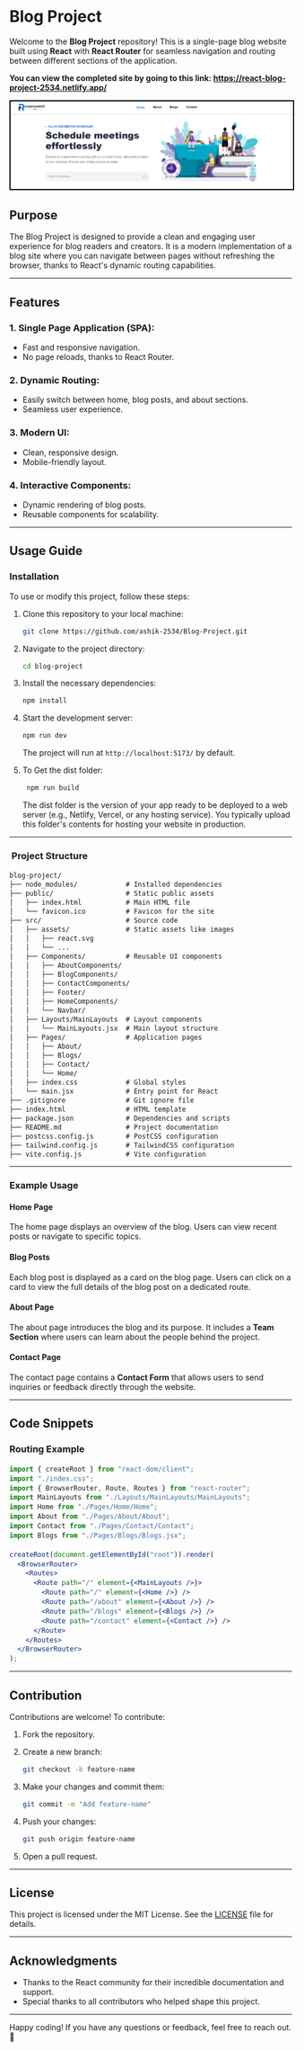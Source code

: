 # Blog Project

Welcome to the **Blog Project** repository! This is a single-page blog website built using **React** with **React Router** for seamless navigation and routing between different sections of the application.

**You can view the completed site by going to this link:
https://react-blog-project-2534.netlify.app/**

<img src="./src/assets/site-screenshot.jpeg" alt="Site Overview" style="border: 2px solid black;">

## Purpose

The Blog Project is designed to provide a clean and engaging user experience for blog readers and creators. It is a modern implementation of a blog site where you can navigate between pages without refreshing the browser, thanks to React's dynamic routing capabilities.

---

## Features

### 1. **Single Page Application (SPA):**

- Fast and responsive navigation.
- No page reloads, thanks to React Router.

### 2. **Dynamic Routing:**

- Easily switch between home, blog posts, and about sections.
- Seamless user experience.

### 3. **Modern UI:**

- Clean, responsive design.
- Mobile-friendly layout.

### 4. **Interactive Components:**

- Dynamic rendering of blog posts.
- Reusable components for scalability.

---

## Usage Guide

### Installation

To use or modify this project, follow these steps:

1. Clone this repository to your local machine:

   ```bash
   git clone https://github.com/ashik-2534/Blog-Project.git
   ```

2. Navigate to the project directory:

   ```bash
   cd blog-project
   ```

3. Install the necessary dependencies:

   ```bash
   npm install
   ```

4. Start the development server:

   ```bash
   npm run dev
   ```

   The project will run at `http://localhost:5173/` by default.

5. To Get the dist folder:

   ```bash
    npm run build
   ```

    The dist folder is the version of your app ready to be deployed to a web server (e.g., Netlify, Vercel, or any hosting service). You typically upload this folder's contents for hosting your website in production.

---

###  Project Structure

```
blog-project/
├── node_modules/            # Installed dependencies
├── public/                  # Static public assets
│   ├── index.html           # Main HTML file
│   └── favicon.ico          # Favicon for the site
├── src/                     # Source code
│   ├── assets/              # Static assets like images
│   │   ├── react.svg
│   │   └── ...
│   ├── Components/          # Reusable UI components
│   │   ├── AboutComponents/
│   │   ├── BlogComponents/
│   │   ├── ContactComponents/
│   │   ├── Footer/
│   │   ├── HomeComponents/
│   │   └── Navbar/
│   ├── Layouts/MainLayouts  # Layout components
│   │   └── MainLayouts.jsx  # Main layout structure
│   ├── Pages/               # Application pages
│   │   ├── About/
│   │   ├── Blogs/
│   │   ├── Contact/
│   │   └── Home/
│   ├── index.css            # Global styles
│   └── main.jsx             # Entry point for React
├── .gitignore               # Git ignore file
├── index.html               # HTML template
├── package.json             # Dependencies and scripts
├── README.md                # Project documentation
├── postcss.config.js        # PostCSS configuration
├── tailwind.config.js       # TailwindCSS configuration
├── vite.config.js           # Vite configuration
```

---

### Example Usage

#### Home Page

The home page displays an overview of the blog. Users can view recent posts or navigate to specific topics.

#### Blog Posts

Each blog post is displayed as a card on the blog page. Users can click on a card to view the full details of the blog post on a dedicated route.

#### About Page

The about page introduces the blog and its purpose. It includes a **Team Section** where users can learn about the people behind the project.

#### Contact Page

The contact page contains a **Contact Form** that allows users to send inquiries or feedback directly through the website.

---

## Code Snippets

### Routing Example

```jsx
import { createRoot } from "react-dom/client";
import "./index.css";
import { BrowserRouter, Route, Routes } from "react-router";
import MainLayouts from "./Layouts/MainLayouts/MainLayouts";
import Home from "./Pages/Home/Home";
import About from "./Pages/About/About";
import Contact from "./Pages/Contact/Contact";
import Blogs from "./Pages/Blogs/Blogs.jsx";

createRoot(document.getElementById("root")).render(
  <BrowserRouter>
    <Routes>
      <Route path="/" element={<MainLayouts />}>
        <Route path="/" element={<Home />} />
        <Route path="/about" element={<About />} />
        <Route path="/blogs" element={<Blogs />} />
        <Route path="/contact" element={<Contact />} />
      </Route>
    </Routes>
  </BrowserRouter>
);
```

---

## Contribution

Contributions are welcome! To contribute:

1. Fork the repository.
2. Create a new branch:

   ```bash
   git checkout -b feature-name
   ```

3. Make your changes and commit them:

   ```bash
   git commit -m "Add feature-name"
   ```

4. Push your changes:

   ```bash
   git push origin feature-name
   ```

5. Open a pull request.

---

## License

This project is licensed under the MIT License. See the [LICENSE](./LICENSE) file for details.

---

## Acknowledgments

- Thanks to the React community for their incredible documentation and support.
- Special thanks to all contributors who helped shape this project.

---

Happy coding! If you have any questions or feedback, feel free to reach out. 🚀
